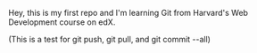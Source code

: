 Hey, this is my first repo and I'm learning Git from Harvard's Web Development course on edX.

(This is a test for git push, git pull, and git commit --all)
